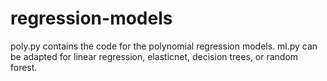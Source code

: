 # regression-models

poly.py contains the code for the polynomial regression models. ml.py can be adapted for linear regression, elasticnet, decision trees, or random forest.
